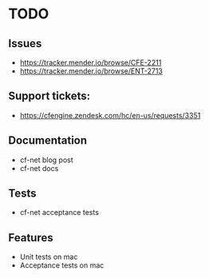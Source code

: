 # TODO
## Issues
* https://tracker.mender.io/browse/CFE-2211
* https://tracker.mender.io/browse/ENT-2713

## Support tickets:
* https://cfengine.zendesk.com/hc/en-us/requests/3351

## Documentation
* cf-net blog post
* cf-net docs

## Tests
* cf-net acceptance tests

## Features
* Unit tests on mac
* Acceptance tests on mac
